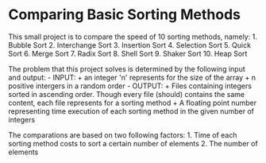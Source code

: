 # Comparing Basic Sorting Methods
 This small project is to compare the speed of 10 sorting methods, namely: 
    1. Bubble Sort 
    2. Interchange Sort
    3. Insertion Sort
    4. Selection Sort
    5. Quick Sort
    6. Merge Sort
    7. Radix Sort
    8. Shell Sort
    9. Shaker Sort 
    10. Heap Sort 
    
The problem that this project solves is determined by the following input and output:
    - INPUT: 
        + an integer 'n' represents for the size of the array
        + n positive intergers in a random order
    - OUTPUT: 
        + Files containing integers sorted in ascending order. 
            Though every file (should) contains the same content, each file represents for a sorting method
        + A floating point number representing time execution of each sorting method in the given number of integers
    
The comparations are based on two following factors: 
    1. Time of each sorting method costs to sort a certain number of elements 
    2. The number of elements